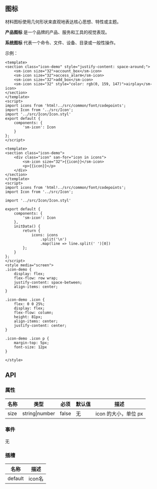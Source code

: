 ## 图标

材料图标使用几何形状来直观地表达核心思想、特性或主题。

**产品图标** 是一个品牌的产品、服务和工具的视觉表现。

**系统图标** 代表一个命令、文件、设备、目录或一般性操作。

示例：

```san 简单的使用
<template>
<section class="icon-demo" style="justify-content: space-around;">
    <sm-icon size="32">account_box</sm-icon>
    <sm-icon size="32">access_alarm</sm-icon>
    <sm-icon size="32">add_box</sm-icon>
    <sm-icon size="32" style="color: rgb(0, 159, 147)">airplay</sm-icon>
</section>
</template>
<script>
import icons from 'html!../src/common/font/codepoints';
import Icon from '../src/Icon';
import '../src/Icon/Icon.styl'
export default {
    components: {
        'sm-icon': Icon
    }
};
</script>
```

```san 所有的 Icon
<template>
<section class="icon-demo">
    <div class="icon" san-for="icon in icons">
        <sm-icon size="32">{{icon}}</sm-icon>
        <p>{{icon}}</p>
    </div>
</section>
</template>
<script>
import icons from 'html!../src/common/font/codepoints';
import Icon from '../src/Icon';

import '../src/Icon/Icon.styl'

export default {
    components: {
        'sm-icon': Icon
    },
    initData() {
        return {
            icons: icons
                .split('\n')
                .map(line => line.split(' ')[0])
        };
    }
};
</script>
<style media="screen">
.icon-demo {
    display: flex;
    flex-flow: row wrap;
    justify-content: space-between;
    align-items: center;
}

.icon-demo .icon {
    flex: 0 0 25%;
    display: flex;
    flex-flow: column;
    height: 81px;
    align-items: center;
    justify-content: center;
}

.icon-demo .icon p {
    margin-top: 5px;
    font-size: 12px
}

</style>
```

## API

### 属性

| 名称 | 类型 | 必须 | 默认值 | 描述|
|---|---|---|---|---|
|size|string\|number|false|无|icon 的大小，单位 px|

### 事件

无

### 插槽

|名称|描述|
|---|---|
|default|icon名|

